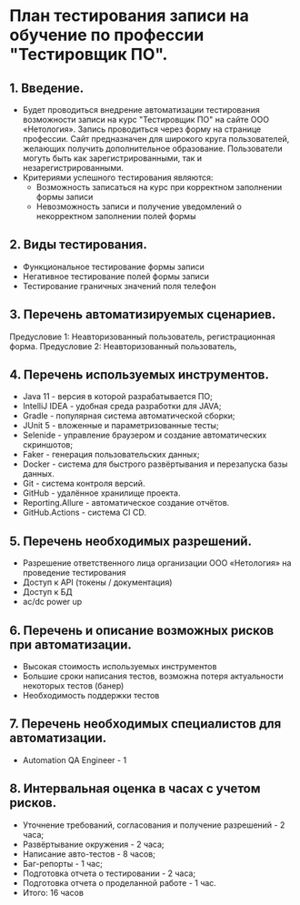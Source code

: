 # **План тестирования записи на обучение по профессии "Тестировщик ПО".**
## 1. Введение.
* Будет проводиться внедрение автоматизации тестирования возможности записи на курс "Тестировщик ПО" на сайте  ООО «Нетология». Запись проводиться через форму на странице профессии. Сайт предназначен для широкого круга пользователей, желающих получить дополнительное образование. Пользователи могуть быть как зарегистрированными, так и незарегистрированными.
* Критериями успешного тестирования являются:
  * Возможность записаться на курс при корректном заполнении формы записи
  * Невозможность записи и получение уведомлений о некорректном заполнении полей формы
## 2. Виды тестирования.
* Функциональное тестирование формы записи
* Негативное тестирование полей формы записи
* Тестирование граничных значений поля телефон
## 3. Перечень автоматизируемых сценариев.
Предусловие 1: Неавторизованный пользователь, регистрационная форма. 
Предусловие 2: Неавторизованный пользователь, 
## 4. Перечень используемых инструментов.
* Java 11 - версия в которой разрабатывается ПО;
* IntelliJ IDEA - удобная среда разработки для JAVA;
* Gradle - популярная система автоматической сборки;
* JUnit 5 - вложенные и параметризованные тесты;
* Selenide - управление браузером и создание автоматических скриншотов;
* Faker - генерация пользовательских данных;
* Docker - система для быстрого развёртывания и перезапуска базы данных.
* Git - система контроля версий.
* GitHub - удалённое хранилище проекта.
* Reporting.Allure - автоматическое создание отчётов.
* GitHub.Actions - система CI CD.
## 5. Перечень необходимых разрешений.
* Разрешение ответственного лица организации ООО «Нетология» на проведение тестирования
* Доступ к API (токены / документация)
* Доступ к БД
* ac/dc power up
## 6. Перечень и описание возможных рисков при автоматизации.
* Высокая стоимость используемых инструментов
* Большие сроки написания тестов, возможна потеря актуальности некоторых тестов (банер)
* Необходимость поддержки тестов
## 7. Перечень необходимых специалистов для автоматизации.
* Automation QA Engineer - 1
## 8. Интервальная оценка в часах с учетом рисков.
* Уточнение требований, cогласования и получение разрешений - 2 часа;
* Развёртывание окружения - 2 часа;
* Написание авто-тестов - 8 часов;
* Баг-репорты - 1 час;
* Подготовка отчета о тестировании - 2 часа;
* Подготовка отчета о проделанной работе - 1 час.
* Итого: 16 часов
